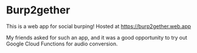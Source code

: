 # Burp2gether

This is a web app for social burping! Hosted at https://burp2gether.web.app

My friends asked for such an app, and it was a good opportunity to try out Google Cloud Functions
for audio conversion.
